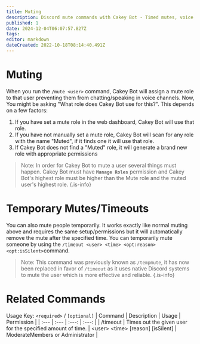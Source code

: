 ```yaml
---
title: Muting
description: Discord mute commands with Cakey Bot - Timed mutes, voice muting, mute roles. Complete timeout moderation guide.
published: 1
date: 2024-12-04T06:07:57.827Z
tags: 
editor: markdown
dateCreated: 2022-10-18T08:14:40.491Z
---
```


# Muting

When you run the `/mute <user>` command, Cakey Bot will assign a mute role to that user preventing them from chatting/speaking in voice channels. Now, You might be asking "What role does Cakey Bot use for this?". This depends on a few factors:

1. If you have set a mute role in the web dashboard, Cakey Bot will use that role.
2. If you have not manually set a mute role, Cakey Bot will scan for any role with the name "Muted", if it finds one it will use that role.
3. If Cakey Bot does not find a "Muted" role, it will generate a brand new role with appropriate permissions

> Note: In order for Cakey Bot to mute a user several things must happen. Cakey Bot must have **`Manage Roles`** permission and Cakey Bot's highest role must be higher than the Mute role and the muted user's highest role.
{.is-info}

# Temporary Mutes/Timeouts

You can also mute people temporarily. It works exactly like normal muting above and requires the same setup/permissions but it will automatically remove the mute after the specified time. You can temporarily mute someone by using the `/timeout <user> <time> <opt:reason> <opt:isSilent>`command.

> Note: This command was previously known as `/tempmute`, it has now been replaced in favor of `/timeout` as it uses native Discord systems to mute the user which is more effective and reliable.
{.is-info}

# Related Commands
Usage Key: `<required>` / `[optional]`
| Command | Description | Usage | Permission |
| :--- | :--- | :---: | :---: |
| /timeout | 	Times out the given user for the specified amount of time. | \<user> \<time> [reason] [isSilent] | ModerateMembers or Administrator | 